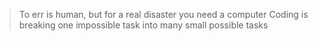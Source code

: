 
> To err is human, but for a real disaster you need a computer
> Coding is breaking one impossible task into many small possible tasks
